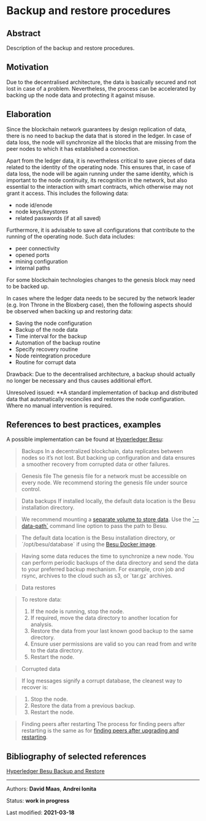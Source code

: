 # Backup and restore procedures

## Abstract
Description of the backup and restore procedures.

## Motivation
Due to the decentralised architecture, the data is basically secured and not lost in case of a problem. Nevertheless, the process can be accelerated by backing up the node data and protecting it against misuse.

## Elaboration
Since the blockchain network guarantees by design replication of data, there is no need to backup the data that is stored in the ledger. In case of data loss, the node will synchronize all the blocks that are missing from the peer nodes to which it has established a connection.

Apart from the ledger data, it is nevertheless critical to save pieces of data related to the identity of the operating node. This ensures that, in case of data loss, the node will be again running under the same identity, which is important to the node continuity, its recognition in the network, but also essential to the interaction with smart contracts, which otherwise may not grant it access. This includes the following data:

* node id/enode
* node keys/keystores
* related passwords (if at all saved)

Furthermore, it is advisable to save all configurations that contribute to the running of the operating node. Such data includes:

* peer connectivity
* opened ports
* mining configuration
* internal paths

For some blockchain technologies changes to the genesis block may need to be backed up.

In cases where the ledger data needs to be secured by the network leader (e.g. Iron Throne in the Bloxberg case), then the following aspects should be observed when backing up and restoring data:

* Saving the node configuration
* Backup of the node data
* Time interval for the backup
* Automation of the backup routine
* Specify recovery routine
* Node reintegration procedure
* Routine for corrupt data

Drawback: Due to the decentralised architecture, a backup should actually no longer be necessary and thus causes additional effort.

Unresolved issued: **A standard implementation of backup and distributed data that automatically reconciles and restores the node configuration. Where no manual intervention is required.

## References to best practices, examples
A possible implementation can be found at [Hyperledger Besu](https://besu.hyperledger.org/en/stable/HowTo/Backup/Backup/): 

>Backups
In a decentralized blockchain, data replicates between nodes so it’s not lost. But backing up configuration and data ensures a smoother recovery from corrupted data or other failures.

>Genesis file
The genesis file for a network must be accessible on every node. We recommend storing the genesis file under source control.

>Data backups
If installed locally, the default data location is the Besu installation directory.

>We recommend mounting a [separate volume to store data](https://besu.hyperledger.org/en/stable/HowTo/Get-Started/Installation-Options/Run-Docker-Image/#starting-besu). Use the [\`--data-path\`](https://besu.hyperledger.org/en/stable/Reference/CLI/CLI-Syntax/#data-path) command line option to pass the path to Besu.


>The default data location is the Besu installation directory, or \`/opt/besu/database\` if using the [Besu Docker image](https://besu.hyperledger.org/en/stable/HowTo/Get-Started/Installation-Options/Run-Docker-Image/).
 
>Having some data reduces the time to synchronize a new node. You can perform periodic backups of the data directory and send the data to your preferred backup mechanism. For example, cron job and rsync, archives to the cloud such as s3, or \`tar.gz\` archives.

>Data restores

>To restore data:
>1. If the node is running, stop the node.
>2. If required, move the data directory to another location for analysis.
>3. Restore the data from your last known good backup to the same directory.
>4. Ensure user permissions are valid so you can read from and write to the data directory.
>5. Restart the node.

>Corrupted data

>If log messages signify a corrupt database, the cleanest way to recover is:

>1. Stop the node.
>2. Restore the data from a previous backup.
>3. Restart the node.

>Finding peers after restarting
The process for finding peers after restarting is the same as for [finding peers after upgrading and restarting](https://besu.hyperledger.org/en/stable/HowTo/Upgrade/Upgrade-Node/#finding-peers-on-restarting).


## Bibliography of selected references
[Hyperledger Besu Backup and Restore](https://besu.hyperledger.org/en/stable/HowTo/Backup/Backup/)

***

Authors: **David Maas**, **Andrei Ionita**

Status:  **work in progress**

Last modified: **2021-03-18**